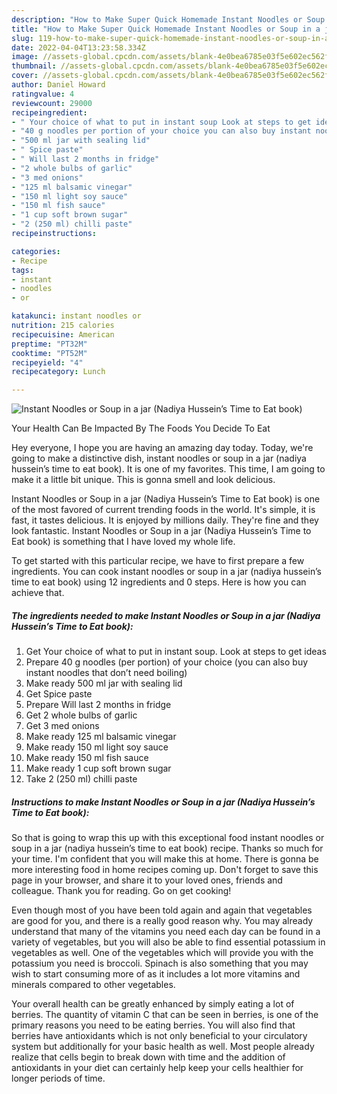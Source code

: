 ```yaml
---
description: "How to Make Super Quick Homemade Instant Noodles or Soup in a jar (Nadiya Hussein’s Time to Eat book)"
title: "How to Make Super Quick Homemade Instant Noodles or Soup in a jar (Nadiya Hussein’s Time to Eat book)"
slug: 119-how-to-make-super-quick-homemade-instant-noodles-or-soup-in-a-jar-nadiya-husseins-time-to-eat-book
date: 2022-04-04T13:23:58.334Z
image: //assets-global.cpcdn.com/assets/blank-4e0bea6785e03f5e602ec562f230caae08da540cada707380b4fe1bbebba43da.png
thumbnail: //assets-global.cpcdn.com/assets/blank-4e0bea6785e03f5e602ec562f230caae08da540cada707380b4fe1bbebba43da.png
cover: //assets-global.cpcdn.com/assets/blank-4e0bea6785e03f5e602ec562f230caae08da540cada707380b4fe1bbebba43da.png
author: Daniel Howard
ratingvalue: 4
reviewcount: 29000
recipeingredient:
- " Your choice of what to put in instant soup Look at steps to get ideas"
- "40 g noodles per portion of your choice you can also buy instant noodles that dont need boiling"
- "500 ml jar with sealing lid"
- " Spice paste"
- " Will last 2 months in fridge"
- "2 whole bulbs of garlic"
- "3 med onions"
- "125 ml balsamic vinegar"
- "150 ml light soy sauce"
- "150 ml fish sauce"
- "1 cup soft brown sugar"
- "2 (250 ml) chilli paste"
recipeinstructions:

categories:
- Recipe
tags:
- instant
- noodles
- or

katakunci: instant noodles or 
nutrition: 215 calories
recipecuisine: American
preptime: "PT32M"
cooktime: "PT52M"
recipeyield: "4"
recipecategory: Lunch

---
```



![Instant Noodles or Soup in a jar (Nadiya Hussein’s Time to Eat book)](//assets-global.cpcdn.com/assets/blank-4e0bea6785e03f5e602ec562f230caae08da540cada707380b4fe1bbebba43da.png)

Your Health Can Be Impacted By The Foods You Decide To Eat

Hey everyone, I hope you are having an amazing day today. Today, we're going to make a distinctive dish, instant noodles or soup in a jar (nadiya hussein’s time to eat book). It is one of my favorites. This time, I am going to make it a little bit unique. This is gonna smell and look delicious.



Instant Noodles or Soup in a jar (Nadiya Hussein’s Time to Eat book) is one of the most favored of current trending foods in the world. It's simple, it is fast, it tastes delicious. It is enjoyed by millions daily. They're fine and they look fantastic. Instant Noodles or Soup in a jar (Nadiya Hussein’s Time to Eat book) is something that I have loved my whole life.


To get started with this particular recipe, we have to first prepare a few ingredients. You can cook instant noodles or soup in a jar (nadiya hussein’s time to eat book) using 12 ingredients and 0 steps. Here is how you can achieve that.

<!--inarticleads1-->

##### The ingredients needed to make Instant Noodles or Soup in a jar (Nadiya Hussein’s Time to Eat book):

1. Get  Your choice of what to put in instant soup. Look at steps to get ideas
1. Prepare 40 g noodles (per portion) of your choice (you can also buy instant noodles that don’t need boiling)
1. Make ready 500 ml jar with sealing lid
1. Get  Spice paste
1. Prepare  Will last 2 months in fridge
1. Get 2 whole bulbs of garlic
1. Get 3 med onions
1. Make ready 125 ml balsamic vinegar
1. Make ready 150 ml light soy sauce
1. Make ready 150 ml fish sauce
1. Make ready 1 cup soft brown sugar
1. Take 2 (250 ml) chilli paste




<!--inarticleads2-->

##### Instructions to make Instant Noodles or Soup in a jar (Nadiya Hussein’s Time to Eat book):





So that is going to wrap this up with this exceptional food instant noodles or soup in a jar (nadiya hussein’s time to eat book) recipe. Thanks so much for your time. I'm confident that you will make this at home. There is gonna be more interesting food in home recipes coming up. Don't forget to save this page in your browser, and share it to your loved ones, friends and colleague. Thank you for reading. Go on get cooking!

Even though most of you have been told again and again that vegetables are good for you, and there is a really good reason why. You may already understand that many of the vitamins you need each day can be found in a variety of vegetables, but you will also be able to find essential potassium in vegetables as well. One of the vegetables which will provide you with the potassium you need is broccoli. Spinach is also something that you may wish to start consuming more of as it includes a lot more vitamins and minerals compared to other vegetables.

Your overall health can be greatly enhanced by simply eating a lot of berries. The quantity of vitamin C that can be seen in berries, is one of the primary reasons you need to be eating berries. You will also find that berries have antioxidants which is not only beneficial to your circulatory system but additionally for your basic health as well. Most people already realize that cells begin to break down with time and the addition of antioxidants in your diet can certainly help keep your cells healthier for longer periods of time.
